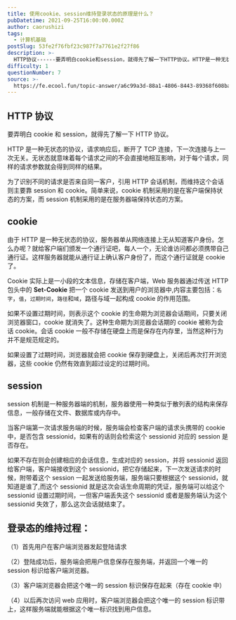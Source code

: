 ```yaml
---
title: 使用cookie、session维持登录状态的原理是什么？
pubDatetime: 2021-09-25T16:00:00.000Z
author: caorushizi
tags:
  - 计算机基础
postSlug: 53fe2f76fbf23c987f7a7761e2f27f86
description: >-
  HTTP协议------要弄明白cookie和session，就得先了解一下HTTP协议。HTTP是一种无状态的协议，请求响应后，断开了TCP连接，下一次连接与上一次无关。无状态就意味着每个请求之间的
difficulty: 1
questionNumber: 7
source: >-
  https://fe.ecool.fun/topic-answer/a6c99a3d-88a1-4806-8443-89368f608ba1?orderBy=updateTime&order=desc&tagId=30
---
```


## HTTP 协议

要弄明白 cookie 和 session，就得先了解一下 HTTP 协议。

HTTP 是一种无状态的协议，请求响应后，断开了 TCP 连接，下一次连接与上一次无关。无状态就意味着每个请求之间的不会直接地相互影响，对于每个请求，同样的请求参数就会得到同样的结果。

为了识别不同的请求是否来自同一客户，引用 HTTP 会话机制，而维持这个会话则主要靠 session 和 cookie。简单来说，cookie 机制采用的是在客户端保持状态的方案，而 session 机制采用的是在服务器端保持状态的方案。

## cookie

由于 HTTP 是一种无状态的协议，服务器单从网络连接上无从知道客户身份。怎么办呢？就给客户端们颁发一个通行证吧，每人一个，无论谁访问都必须携带自己通行证。这样服务器就能从通行证上确认客户身份了，而这个通行证就是 cookie 了。

Cookie 实际上是一小段的文本信息，存储在客户端，Web 服务器通过传送 HTTP 包头中的 **Set-Cookie** 把一个 cookie 发送到用户的浏览器中,内容主要包括：`名字`，`值`，`过期时间`，`路径`和`域`，路径与域一起构成 cookie 的作用范围。

如果不设置过期时间，则表示这个 cookie 的生命期为浏览器会话期间，只要关闭浏览器窗口，cookie 就消失了。这种生命期为浏览器会话期的 cookie 被称为会话 cookie。会话 cookie 一般不存储在硬盘上而是保存在内存里，当然这种行为并不是规范规定的。

如果设置了过期时间，浏览器就会把 cookie 保存到硬盘上，关闭后再次打开浏览器，这些 cookie 仍然有效直到超过设定的过期时间。

## session

session 机制是一种服务器端的机制，服务器使用一种类似于散列表的结构来保存信息，一般存储在文件、数据库或内存中。

当客户端第一次请求服务端的时候，服务端会检查客户端的请求头携带的 cookie 中，是否包含 sessionid，如果有的话则会检索这个 sessionid 对应的 session 是否存在。

如果不存在则会创建相应的会话信息，生成对应的 session，并将 sessionid 返回给客户端，客户端接收到这个 sessionid，把它存储起来，下一次发送请求的时候，附带着这个 session 一起发送给服务端，服务端只要根据这个 sessionid，就知道是谁了,而这个 sessionid 就是这次会话生命周期的凭证，服务端可以给这个 sessionid 设置过期时间，一但客户端丢失这个 sessionid 或者是服务端认为这个 sessionid 失效了，那么这次会话就结束了。

## 登录态的维持过程：

（1）首先用户在客户端浏览器发起登陆请求

（2）登陆成功后，服务端会把用户信息保存在服务端，并返回一个唯一的 session 标识给客户端浏览器。

（3）客户端浏览器会把这个唯一的 session 标识保存在起来（存在 cookie 中）

（4）以后再次访问 web 应用时，客户端浏览器会把这个唯一的 session 标识带上，这样服务端就能根据这个唯一标识找到用户信息。

